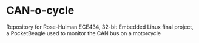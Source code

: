 # CAN-o-cycle
Repository for Rose-Hulman ECE434, 32-bit Embedded Linux final project, a PocketBeagle used to monitor the CAN bus on a motorcycle
